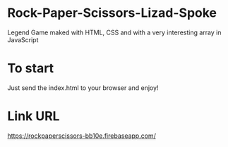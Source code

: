 # Rock-Paper-Scissors-Lizad-Spoke

Legend Game maked with HTML, CSS and with a very interesting array in JavaScript

# To start

Just send the index.html to your browser and enjoy!

# Link URL

https://rockpaperscissors-bb10e.firebaseapp.com/
